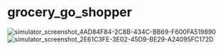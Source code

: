 # grocery_go_shopper


![simulator_screenshot_4AD84F84-2C8B-434C-BB69-F600FA519890](https://github.com/user-attachments/assets/e79bcc25-c153-4e16-a5b4-dab93f7e224d)
![simulator_screenshot_2E61C3FE-3E02-45D9-BE29-A24095FC172D](https://github.com/user-attachments/assets/adf5cb16-2ff7-49fe-a1c1-33ec2db41ff2)
